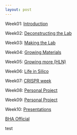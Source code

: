 ```yaml
---
layout: post
---
```


Week01: [Introduction](#k1)

Week02: [Deconstructing the Lab](#k2)

Week03: [Making the Lab](#k3)

Week04: [Growing Materials](#k4)

Week05: [Growing more (HLN)](www.google.com)

Week06: [Life in Silico](www.google.com)

Week07: [CRISPR week](www.google.com)

Week08: [Personal Project](www.google.com)

Week09: [Personal Project](www.google.com)

Week10: [Presentations](www.google.com)
  
  
  
  
  
  
  
  
  
  
  
  
  
  
  
  
  
[BHA Official](http://biohackacademy.github.io/)
  
  
  
  
  
  
test
